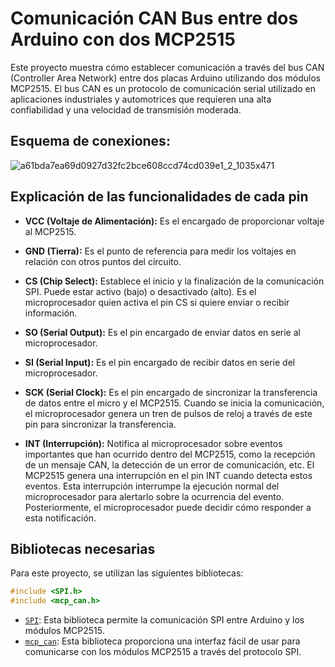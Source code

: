 # Comunicación CAN Bus entre dos Arduino con dos MCP2515

Este proyecto muestra cómo establecer comunicación a través del bus CAN (Controller Area Network) entre dos placas Arduino utilizando dos módulos MCP2515. El bus CAN es un protocolo de comunicación serial utilizado en aplicaciones industriales y automotrices que requieren una alta confiabilidad y una velocidad de transmisión moderada.

## Esquema de conexiones:
![a61bda7ea69d0927d32fc2bce608ccd74cd039e1_2_1035x471](https://github.com/guti10x/Arduino-Uno-CAN-Bus-Communication-with-MCP2515-Module/assets/82153822/95fdf590-1b63-4889-aad1-077641809985)

## Explicación de las funcionalidades de cada pin

- **VCC (Voltaje de Alimentación):** Es el encargado de proporcionar voltaje al MCP2515.

- **GND (Tierra):** Es el punto de referencia para medir los voltajes en relación con otros puntos del circuito.

- **CS (Chip Select):** Establece el inicio y la finalización de la comunicación SPI. Puede estar activo (bajo) o desactivado (alto). Es el microprocesador quien activa el pin CS si quiere enviar o recibir información.

- **SO (Serial Output):** Es el pin encargado de enviar datos en serie al microprocesador.

- **SI (Serial Input):** Es el pin encargado de recibir datos en serie del microprocesador.

- **SCK (Serial Clock):** Es el pin encargado de sincronizar la transferencia de datos entre el micro y el MCP2515. Cuando se inicia la comunicación, el microprocesador genera un tren de pulsos de reloj a través de este pin para sincronizar la transferencia.

- **INT (Interrupción):** Notifica al microprocesador sobre eventos importantes que han ocurrido dentro del MCP2515, como la recepción de un mensaje CAN, la detección de un error de comunicación, etc. El MCP2515 genera una interrupción en el pin INT cuando detecta estos eventos. Esta interrupción interrumpe la ejecución normal del microprocesador para alertarlo sobre la ocurrencia del evento. Posteriormente, el microprocesador puede decidir cómo responder a esta notificación.

## Bibliotecas necesarias
Para este proyecto, se utilizan las siguientes bibliotecas:
```cpp
#include <SPI.h>
#include <mcp_can.h>
```
- [`SPI`](https://github.com/PaulStoffregen/SPI): Esta biblioteca permite la comunicación SPI entre Arduino y los módulos MCP2515.
- [`mcp_can`](https://github.com/coryjfowler/MCP_CAN_lib): Esta biblioteca proporciona una interfaz fácil de usar para comunicarse con los módulos MCP2515 a través del protocolo SPI.
